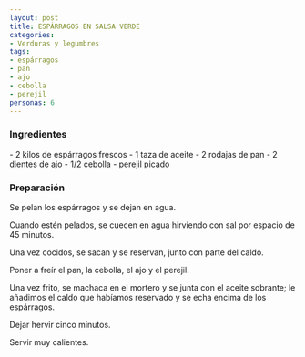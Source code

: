 ```yaml
---
layout: post
title: ESPÁRRAGOS EN SALSA VERDE
categories:
- Verduras y legumbres
tags:
- espárragos
- pan
- ajo
- cebolla
- perejil
personas: 6 
---
```

<h3>Ingredientes</h3>
- 2 kilos de espárragos frescos
- 1 taza de aceite
- 2 rodajas de pan
- 2 dientes de ajo
- 1/2 cebolla
- perejil picado

<h3>Preparación</h3>
Se pelan los espárragos y se dejan en agua.

Cuando estén pelados, se cuecen en agua hirviendo con sal por espacio de 45 minutos.

Una vez cocidos, se sacan y se reservan, junto con parte del caldo.

Poner a freír el pan, la cebolla, el ajo y el perejil.

Una vez frito, se machaca en el mortero y se junta con el aceite sobrante; le añadimos el caldo que habíamos reservado y se echa encima de los espárragos.

Dejar hervir cinco minutos.

Servir muy calientes.
